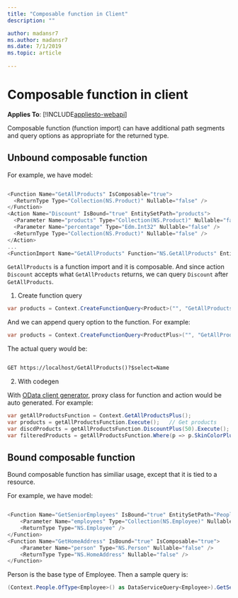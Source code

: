```yaml
---
title: "Composable function in Client"
description: ""

author: madansr7
ms.author: madansr7
ms.date: 7/1/2019
ms.topic: article
 
---
```

# Composable function in client
**Applies To**: [!INCLUDE[appliesto-webapi](../../includes/appliesto-webapi-v6.md)]

Composable function (function import) can have additional path segments and query options as appropriate for the returned type.

## Unbound composable function

For example, we have model:

```C#

<Function Name="GetAllProducts" IsComposable="true">
  <ReturnType Type="Collection(NS.Product)" Nullable="false" />
</Function>
<Action Name="Discount" IsBound="true" EntitySetPath="products">
  <Parameter Name="products" Type="Collection(NS.Product)" Nullable="false" />
  <Parameter Name="percentage" Type="Edm.Int32" Nullable="false" />
  <ReturnType Type="Collection(NS.Product)" Nullable="false" />
</Action>
...
<FunctionImport Name="GetAllProducts" Function="NS.GetAllProducts" EntitySet="Products" IncludeInServiceDocument="true" />
```

`GetAllProducts` is a function import and it is composable. And since action `Discount` accepts what `GetAllProducts` returns, we can query `Discount` after `GetAllProducts`.

1. Create function query

``` c#
var products = Context.CreateFunctionQuery<Product>("", "GetAllProducts", true).Execute();
```

And we can append query option to the function. For example:

``` c#
var products = Context.CreateFunctionQuery<ProductPlus>("", "GetAllProducts", true).AddQueryOption("$select", "Name").Execute();
```

The actual query would be:
```html

GET https://localhost/GetAllProducts()?$select=Name
```

2. With codegen

With [OData client generator](https://devblogs.microsoft.com/odata/tutorial-sample-how-to-use-odata-client-code-generator-to-generate-client-side-proxy-class/), proxy class for function and action would be auto generated.
For example:

``` c#
var getAllProductsFunction = Context.GetAllProductsPlus();
var products = getAllProductsFunction.Execute();   // Get products 
var discdProducts = getAllProductsFunction.DiscountPlus(50).Execute();   // Call action on function
var filteredProducts = getAllProductsFunction.Where(p => p.SkinColorPlus == ColorPlus.RedPlus).Execute();   //Add query option 
```

## Bound composable function

Bound composable function has similiar usage, except that it is tied to a resource.

For example, we have model:
``` c#

<Function Name="GetSeniorEmployees" IsBound="true" EntitySetPath="People" IsComposable="true">
    <Parameter Name="employees" Type="Collection(NS.Employee)" Nullable="false" />
    <ReturnType Type="NS.Employee" />
</Function>
<Function Name="GetHomeAddress" IsBound="true" IsComposable="true">
    <Parameter Name="person" Type="NS.Person" Nullable="false" />
    <ReturnType Type="NS.HomeAddress" Nullable="false" />
</Function>
```

Person is the base type of Employee.
Then a sample query is:
``` c#
(Context.People.OfType<Employee>() as DataServiceQuery<Employee>).GetSeniorEmployees().GetHomeAddress().GetValue();
```
